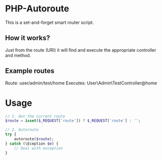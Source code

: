 # PHP-Autoroute

This is a set-and-forget smart router script. 

## How it works?
Just from the route (URI) it will find and execute the appropriate controller and method.

## Example routes

Route: user/admin/test/home
Executes: User\Admin\TestController@home

# Usage
```php
// 1. Get the current route
$route = isset($_REQUEST['route']) ? $_REQUEST['route'] : '';

// 2. Autoroute
try {
    autoroute($route);
} catch (\Eception $e) {
    // Deal with exception
}
```
